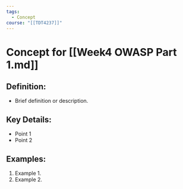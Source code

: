 ```yaml
---
tags:
  - Concept
course: "[[TDT4237]]"
---
```

# Concept for [[Week4 OWASP Part 1.md]]
## Definition:
- Brief definition or description.

## Key Details:
- Point 1
- Point 2

## Examples:
1. Example 1.
2. Example 2.

